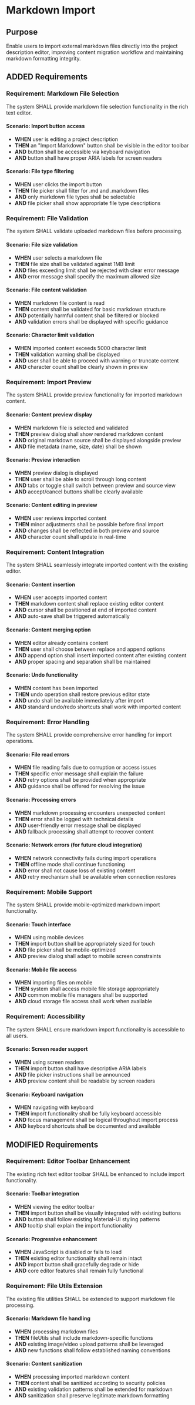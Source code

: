 # Markdown Import

## Purpose

Enable users to import external markdown files directly into the project description editor, improving content migration workflow and maintaining markdown formatting integrity.

## ADDED Requirements

### Requirement: Markdown File Selection
The system SHALL provide markdown file selection functionality in the rich text editor.

#### Scenario: Import button access
- **WHEN** user is editing a project description
- **THEN** an "Import Markdown" button shall be visible in the editor toolbar
- **AND** button shall be accessible via keyboard navigation
- **AND** button shall have proper ARIA labels for screen readers

#### Scenario: File type filtering
- **WHEN** user clicks the import button
- **THEN** file picker shall filter for .md and .markdown files
- **AND** only markdown file types shall be selectable
- **AND** file picker shall show appropriate file type descriptions

### Requirement: File Validation
The system SHALL validate uploaded markdown files before processing.

#### Scenario: File size validation
- **WHEN** user selects a markdown file
- **THEN** file size shall be validated against 1MB limit
- **AND** files exceeding limit shall be rejected with clear error message
- **AND** error message shall specify the maximum allowed size

#### Scenario: File content validation
- **WHEN** markdown file content is read
- **THEN** content shall be validated for basic markdown structure
- **AND** potentially harmful content shall be filtered or blocked
- **AND** validation errors shall be displayed with specific guidance

#### Scenario: Character limit validation
- **WHEN** imported content exceeds 5000 character limit
- **THEN** validation warning shall be displayed
- **AND** user shall be able to proceed with warning or truncate content
- **AND** character count shall be clearly shown in preview

### Requirement: Import Preview
The system SHALL provide preview functionality for imported markdown content.

#### Scenario: Content preview display
- **WHEN** markdown file is selected and validated
- **THEN** preview dialog shall show rendered markdown content
- **AND** original markdown source shall be displayed alongside preview
- **AND** file metadata (name, size, date) shall be shown

#### Scenario: Preview interaction
- **WHEN** preview dialog is displayed
- **THEN** user shall be able to scroll through long content
- **AND** tabs or toggle shall switch between preview and source view
- **AND** accept/cancel buttons shall be clearly available

#### Scenario: Content editing in preview
- **WHEN** user reviews imported content
- **THEN** minor adjustments shall be possible before final import
- **AND** changes shall be reflected in both preview and source
- **AND** character count shall update in real-time

### Requirement: Content Integration
The system SHALL seamlessly integrate imported content with the existing editor.

#### Scenario: Content insertion
- **WHEN** user accepts imported content
- **THEN** markdown content shall replace existing editor content
- **AND** cursor shall be positioned at end of imported content
- **AND** auto-save shall be triggered automatically

#### Scenario: Content merging option
- **WHEN** editor already contains content
- **THEN** user shall choose between replace and append options
- **AND** append option shall insert imported content after existing content
- **AND** proper spacing and separation shall be maintained

#### Scenario: Undo functionality
- **WHEN** content has been imported
- **THEN** undo operation shall restore previous editor state
- **AND** undo shall be available immediately after import
- **AND** standard undo/redo shortcuts shall work with imported content

### Requirement: Error Handling
The system SHALL provide comprehensive error handling for import operations.

#### Scenario: File read errors
- **WHEN** file reading fails due to corruption or access issues
- **THEN** specific error message shall explain the failure
- **AND** retry options shall be provided when appropriate
- **AND** guidance shall be offered for resolving the issue

#### Scenario: Processing errors
- **WHEN** markdown processing encounters unexpected content
- **THEN** error shall be logged with technical details
- **AND** user-friendly error message shall be displayed
- **AND** fallback processing shall attempt to recover content

#### Scenario: Network errors (for future cloud integration)
- **WHEN** network connectivity fails during import operations
- **THEN** offline mode shall continue functioning
- **AND** error shall not cause loss of existing content
- **AND** retry mechanism shall be available when connection restores

### Requirement: Mobile Support
The system SHALL provide mobile-optimized markdown import functionality.

#### Scenario: Touch interface
- **WHEN** using mobile devices
- **THEN** import button shall be appropriately sized for touch
- **AND** file picker shall be mobile-optimized
- **AND** preview dialog shall adapt to mobile screen constraints

#### Scenario: Mobile file access
- **WHEN** importing files on mobile
- **THEN** system shall access mobile file storage appropriately
- **AND** common mobile file managers shall be supported
- **AND** cloud storage file access shall work when available

### Requirement: Accessibility
The system SHALL ensure markdown import functionality is accessible to all users.

#### Scenario: Screen reader support
- **WHEN** using screen readers
- **THEN** import button shall have descriptive ARIA labels
- **AND** file picker instructions shall be announced
- **AND** preview content shall be readable by screen readers

#### Scenario: Keyboard navigation
- **WHEN** navigating with keyboard
- **THEN** import functionality shall be fully keyboard accessible
- **AND** focus management shall be logical throughout import process
- **AND** keyboard shortcuts shall be documented and available

## MODIFIED Requirements

### Requirement: Editor Toolbar Enhancement
The existing rich text editor toolbar SHALL be enhanced to include import functionality.

#### Scenario: Toolbar integration
- **WHEN** viewing the editor toolbar
- **THEN** import button shall be visually integrated with existing buttons
- **AND** button shall follow existing Material-UI styling patterns
- **AND** tooltip shall explain the import functionality

#### Scenario: Progressive enhancement
- **WHEN** JavaScript is disabled or fails to load
- **THEN** existing editor functionality shall remain intact
- **AND** import button shall gracefully degrade or hide
- **AND** core editor features shall remain fully functional

### Requirement: File Utils Extension
The existing file utilities SHALL be extended to support markdown file processing.

#### Scenario: Markdown file handling
- **WHEN** processing markdown files
- **THEN** fileUtils shall include markdown-specific functions
- **AND** existing image/video upload patterns shall be leveraged
- **AND** new functions shall follow established naming conventions

#### Scenario: Content sanitization
- **WHEN** processing imported markdown content
- **THEN** content shall be sanitized according to security policies
- **AND** existing validation patterns shall be extended for markdown
- **AND** sanitization shall preserve legitimate markdown formatting